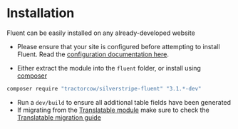 # Installation

Fluent can be easily installed on any already-developed website

 * Please ensure that your site is configured before attempting to install Fluent.
   Read the [configuration documentation here](configuration.md).

 * Either extract the module into the `fluent` folder, or install using [composer](https://getcomposer.org)

```bash
composer require "tractorcow/silverstripe-fluent" "3.1.*-dev"
```

 * Run a `dev/build` to ensure all additional table fields have been generated
 * If migrating from the [Translatable module](https://github.com/silverstripe/silverstripe-translatable) make
   sure to check the [Translatable migration guide](translatable.md)
